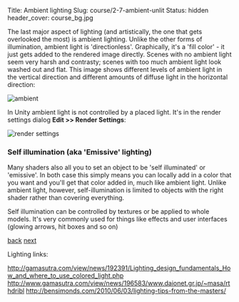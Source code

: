 Title: Ambient lighting
Slug: course/2-7-ambient-unlit
Status: hidden
header_cover: course_bg.jpg

The last major aspect of lighting (and artistically, the one that gets overlooked the most) is ambient lighting.  Unlike the other forms of illumination, ambient light is 'directionless'.  Graphically, it's a 'fill color' - it just gets added to the rendered image directly. Scenes with no ambient light seem very harsh and contrasty; scenes with too much ambient light look washed out and flat.  This image shows different levels of ambient light in the vertical direction and different amounts of diffuse light in the horizontal direction:

![ambient](http://csis.pace.edu/~marchese/CG/Lect15/cg_l15_files/image011.jpg)

In Unity ambient light is not controlled by a placed light. It's in the render settings dialog **Edit >> Render Settings**:

![render settings](http://cdn.tutsplus.com/active/uploads/legacy/tuts/270_IntroToUnityPart1/images/unity-render-settings.gif)

### Self illumination (aka 'Emissive' lighting)

Many shaders also all you to set an object to be 'self illuminated' or 'emissive'.  In both case this simply means you can locally add in a color that you want and you'll get that color added in, much like ambient light.  Unlike ambient light, however, self-illumination is limited to objects with the right shader rather than covering everything. 

Self illumination can be controlled by textures or be applied to whole models. It's very commonly used for things like effects and user interfaces (glowing arrows, hit boxes and so on) 

[back](2-6-reflectivity) [next](2-8-shaders-materials)

Lighting links:


http://gamasutra.com/view/news/192391/Lighting_design_fundamentals_How_and_where_to_use_colored_light.php
http://www.gamasutra.com/view/news/196583/www.daionet.gr.jp/~masa/rthdribl
http://bensimonds.com/2010/06/03/lighting-tips-from-the-masters/